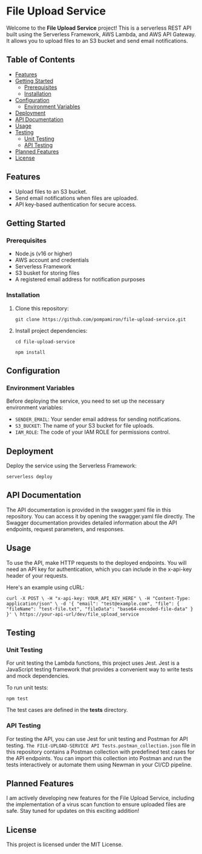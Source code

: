 # File Upload Service

Welcome to the **File Upload Service** project! This is a serverless REST API built using the Serverless Framework, AWS Lambda, and AWS API Gateway. It allows you to upload files to an S3 bucket and send email notifications.

## Table of Contents

- [Features](#features)
- [Getting Started](#getting-started)
  - [Prerequisites](#prerequisites)
  - [Installation](#installation)
- [Configuration](#configuration)
  - [Environment Variables](#environment-variables)
- [Deployment](#deployment)
- [API Documentation](#api-documentation)
- [Usage](#usage)
- [Testing](#testing)
  - [Unit Testing](#unit-testing)
  - [API Testing](#api-testing)
- [Planned Features](#planned-features)
- [License](#license)

## Features

- Upload files to an S3 bucket.
- Send email notifications when files are uploaded.
- API key-based authentication for secure access.

## Getting Started

### Prerequisites

- Node.js (v16 or higher)
- AWS account and credentials
- Serverless Framework
- S3 busket for storing files
- A registered email address for notification purposes

### Installation

1. Clone this repository:

   `git clone https://github.com/pompamiron/file-upload-service.git`

2. Install project dependencies:

   `cd file-upload-service`

   `npm install`

## Configuration

### Environment Variables

Before deploying the service, you need to set up the necessary environment variables:

- `SENDER_EMAIL`: Your sender email address for sending notifications.
- `S3_BUCKET`: The name of your S3 bucket for file uploads.
- `IAM_ROLE`: The code of your IAM ROLE for permissions control.

## Deployment

Deploy the service using the Serverless Framework:

`serverless deploy`

## API Documentation

The API documentation is provided in the swagger.yaml file in this repository. You can access it by opening the swagger.yaml file directly. The Swagger documentation provides detailed information about the API endpoints, request parameters, and responses.

## Usage

To use the API, make HTTP requests to the deployed endpoints. You will need an API key for authentication, which you can include in the x-api-key header of your requests.

Here's an example using cURL:

`curl -X POST \
    -H "x-api-key: YOUR_API_KEY_HERE" \
    -H "Content-Type: application/json" \
    -d '{
      "email": "test@example.com",
      "file": {
        "fileName": "test-file.txt",
        "fileData": "base64-encoded-file-data"
      }
    }' \
  https://your-api-url/dev/file_upload_service`

## Testing

### Unit Testing

For unit testing the Lambda functions, this project uses Jest. Jest is a JavaScript testing framework that provides a convenient way to write tests and mock dependencies.

To run unit tests:

`npm test`

The test cases are defined in the **tests** directory.

### API Testing

For testing the API, you can use Jest for unit testing and Postman for API testing. `The FILE-UPLOAD-SERVICE API Tests.postman_collection.json` file in this repository contains a Postman collection with predefined test cases for the API endpoints. You can import this collection into Postman and run the tests interactively or automate them using Newman in your CI/CD pipeline.

## Planned Features

I am actively developing new features for the File Upload Service, including the implementation of a virus scan function to ensure uploaded files are safe. Stay tuned for updates on this exciting addition!

## License

This project is licensed under the MIT License.
